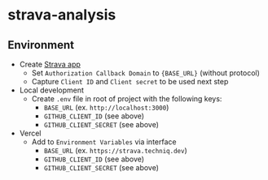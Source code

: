 # strava-analysis

## Environment

- Create [Strava app](https://www.strava.com/settings/api)
  - Set `Authorization Callback Domain` to `{BASE_URL}` (without protocol)
  - Capture `Client ID` and `Client secret` to be used next step
- Local development
  - Create `.env` file in root of project with the following keys:
    - `BASE_URL` (ex. `http://localhost:3000`)
    - `GITHUB_CLIENT_ID` (see above)
    - `GITHUB_CLIENT_SECRET` (see above)
- Vercel
  - Add to `Environment Variables` via interface
    - `BASE_URL` (ex. `https://strava.techniq.dev`)
    - `GITHUB_CLIENT_ID` (see above)
    - `GITHUB_CLIENT_SECRET` (see above)
